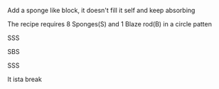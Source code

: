 Add a sponge like block, it doesn't fill it self and keep absorbing 

The recipe requires 8 Sponges(S) and 1 Blaze rod(B) in a circle patten


SSS


SBS


SSS


It ista break
